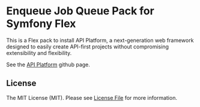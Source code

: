 # Enqueue Job Queue Pack for Symfony Flex

This is a Flex pack to install API Platform, a next-generation web framework designed to easily create API-first projects without compromising extensibility and flexibility.

See the [API Platform](https://github.com/api-platform/api-platform) github page.

## License

The MIT License (MIT). Please see [License File](LICENSE) for more information.